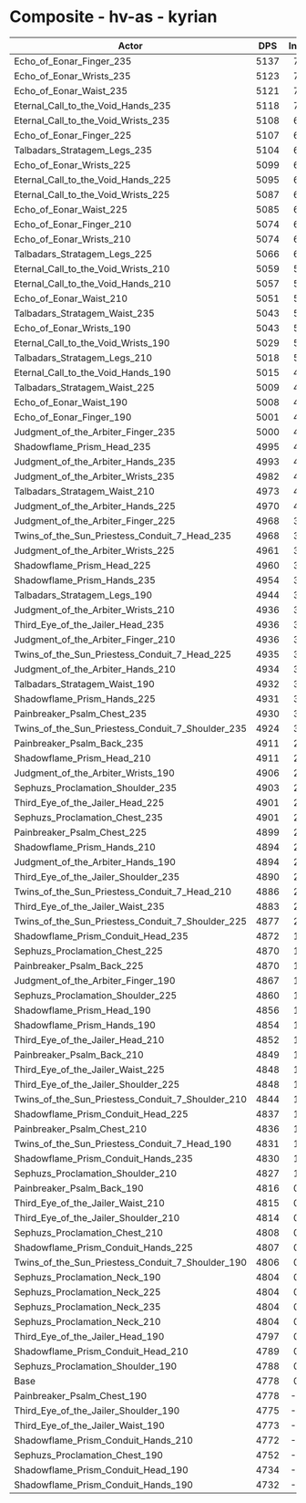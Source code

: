 # Composite - hv-as - kyrian
| Actor | DPS | Increase |
|---|:---:|:---:|
|Echo_of_Eonar_Finger_235|5137|7.51%|
|Echo_of_Eonar_Wrists_235|5123|7.21%|
|Echo_of_Eonar_Waist_235|5121|7.17%|
|Eternal_Call_to_the_Void_Hands_235|5118|7.11%|
|Eternal_Call_to_the_Void_Wrists_235|5108|6.89%|
|Echo_of_Eonar_Finger_225|5107|6.87%|
|Talbadars_Stratagem_Legs_235|5104|6.81%|
|Echo_of_Eonar_Wrists_225|5099|6.72%|
|Eternal_Call_to_the_Void_Hands_225|5095|6.62%|
|Eternal_Call_to_the_Void_Wrists_225|5087|6.45%|
|Echo_of_Eonar_Waist_225|5085|6.42%|
|Echo_of_Eonar_Finger_210|5074|6.19%|
|Echo_of_Eonar_Wrists_210|5074|6.18%|
|Talbadars_Stratagem_Legs_225|5066|6.03%|
|Eternal_Call_to_the_Void_Wrists_210|5059|5.87%|
|Eternal_Call_to_the_Void_Hands_210|5057|5.82%|
|Echo_of_Eonar_Waist_210|5051|5.70%|
|Talbadars_Stratagem_Waist_235|5043|5.54%|
|Echo_of_Eonar_Wrists_190|5043|5.54%|
|Eternal_Call_to_the_Void_Wrists_190|5029|5.24%|
|Talbadars_Stratagem_Legs_210|5018|5.00%|
|Eternal_Call_to_the_Void_Hands_190|5015|4.94%|
|Talbadars_Stratagem_Waist_225|5009|4.83%|
|Echo_of_Eonar_Waist_190|5008|4.80%|
|Echo_of_Eonar_Finger_190|5001|4.66%|
|Judgment_of_the_Arbiter_Finger_235|5000|4.63%|
|Shadowflame_Prism_Head_235|4995|4.53%|
|Judgment_of_the_Arbiter_Hands_235|4993|4.49%|
|Judgment_of_the_Arbiter_Wrists_235|4982|4.26%|
|Talbadars_Stratagem_Waist_210|4973|4.08%|
|Judgment_of_the_Arbiter_Hands_225|4970|4.01%|
|Judgment_of_the_Arbiter_Finger_225|4968|3.97%|
|Twins_of_the_Sun_Priestess_Conduit_7_Head_235|4968|3.97%|
|Judgment_of_the_Arbiter_Wrists_225|4961|3.82%|
|Shadowflame_Prism_Head_225|4960|3.81%|
|Shadowflame_Prism_Hands_235|4954|3.67%|
|Talbadars_Stratagem_Legs_190|4944|3.46%|
|Judgment_of_the_Arbiter_Wrists_210|4936|3.29%|
|Third_Eye_of_the_Jailer_Head_235|4936|3.29%|
|Judgment_of_the_Arbiter_Finger_210|4936|3.29%|
|Twins_of_the_Sun_Priestess_Conduit_7_Head_225|4935|3.27%|
|Judgment_of_the_Arbiter_Hands_210|4934|3.25%|
|Talbadars_Stratagem_Waist_190|4932|3.21%|
|Shadowflame_Prism_Hands_225|4931|3.19%|
|Painbreaker_Psalm_Chest_235|4930|3.18%|
|Twins_of_the_Sun_Priestess_Conduit_7_Shoulder_235|4924|3.06%|
|Painbreaker_Psalm_Back_235|4911|2.78%|
|Shadowflame_Prism_Head_210|4911|2.77%|
|Judgment_of_the_Arbiter_Wrists_190|4906|2.68%|
|Sephuzs_Proclamation_Shoulder_235|4903|2.62%|
|Third_Eye_of_the_Jailer_Head_225|4901|2.57%|
|Sephuzs_Proclamation_Chest_235|4901|2.57%|
|Painbreaker_Psalm_Chest_225|4899|2.51%|
|Shadowflame_Prism_Hands_210|4894|2.42%|
|Judgment_of_the_Arbiter_Hands_190|4894|2.41%|
|Third_Eye_of_the_Jailer_Shoulder_235|4890|2.34%|
|Twins_of_the_Sun_Priestess_Conduit_7_Head_210|4886|2.25%|
|Third_Eye_of_the_Jailer_Waist_235|4883|2.18%|
|Twins_of_the_Sun_Priestess_Conduit_7_Shoulder_225|4877|2.07%|
|Shadowflame_Prism_Conduit_Head_235|4872|1.96%|
|Sephuzs_Proclamation_Chest_225|4870|1.92%|
|Painbreaker_Psalm_Back_225|4870|1.92%|
|Judgment_of_the_Arbiter_Finger_190|4867|1.86%|
|Sephuzs_Proclamation_Shoulder_225|4860|1.71%|
|Shadowflame_Prism_Head_190|4856|1.63%|
|Shadowflame_Prism_Hands_190|4854|1.58%|
|Third_Eye_of_the_Jailer_Head_210|4852|1.55%|
|Painbreaker_Psalm_Back_210|4849|1.47%|
|Third_Eye_of_the_Jailer_Waist_225|4848|1.45%|
|Third_Eye_of_the_Jailer_Shoulder_225|4848|1.45%|
|Twins_of_the_Sun_Priestess_Conduit_7_Shoulder_210|4844|1.37%|
|Shadowflame_Prism_Conduit_Head_225|4837|1.22%|
|Painbreaker_Psalm_Chest_210|4836|1.20%|
|Twins_of_the_Sun_Priestess_Conduit_7_Head_190|4831|1.09%|
|Shadowflame_Prism_Conduit_Hands_235|4830|1.08%|
|Sephuzs_Proclamation_Shoulder_210|4827|1.02%|
|Painbreaker_Psalm_Back_190|4816|0.78%|
|Third_Eye_of_the_Jailer_Waist_210|4815|0.77%|
|Third_Eye_of_the_Jailer_Shoulder_210|4814|0.74%|
|Sephuzs_Proclamation_Chest_210|4808|0.63%|
|Shadowflame_Prism_Conduit_Hands_225|4807|0.59%|
|Twins_of_the_Sun_Priestess_Conduit_7_Shoulder_190|4806|0.57%|
|Sephuzs_Proclamation_Neck_190|4804|0.54%|
|Sephuzs_Proclamation_Neck_225|4804|0.54%|
|Sephuzs_Proclamation_Neck_235|4804|0.53%|
|Sephuzs_Proclamation_Neck_210|4804|0.52%|
|Third_Eye_of_the_Jailer_Head_190|4797|0.38%|
|Shadowflame_Prism_Conduit_Head_210|4789|0.22%|
|Sephuzs_Proclamation_Shoulder_190|4788|0.20%|
|Base|4778|0.00%|
|Painbreaker_Psalm_Chest_190|4778|-0.01%|
|Third_Eye_of_the_Jailer_Shoulder_190|4775|-0.08%|
|Third_Eye_of_the_Jailer_Waist_190|4773|-0.11%|
|Shadowflame_Prism_Conduit_Hands_210|4772|-0.13%|
|Sephuzs_Proclamation_Chest_190|4752|-0.56%|
|Shadowflame_Prism_Conduit_Head_190|4734|-0.93%|
|Shadowflame_Prism_Conduit_Hands_190|4732|-0.98%|
